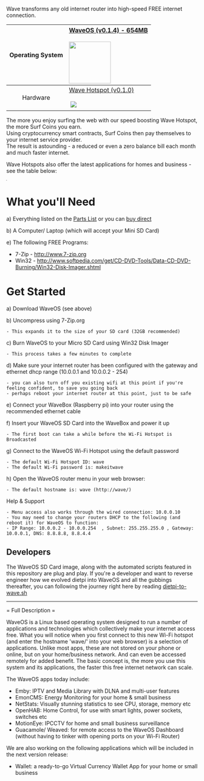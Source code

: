 Wave transforms any old internet router into high-speed FREE internet connection.

Operating System  |   <a href="https://mega.nz/#!ZKYDGZiI!AhXw3_EXam4vBaWzHyjTHMpd8P4s7ZBJgcuk37s7-ao" target="_blank"> WaveOS (v0.1.4) - 654MB </a>  </br> </br> <a href="https://mega.nz/#!ZKYDGZiI!AhXw3_EXam4vBaWzHyjTHMpd8P4s7ZBJgcuk37s7-ao" target="_blank"> <img src="https://encrypted-tbn0.gstatic.com/images?q=tbn:ANd9GcSaeH-_N07SOt_mhm31HnhPWPuX_K4Ky7QykZnR5hLGnRkku7Go" width="110" > </a>
:--------------------------: | :-------------
Hardware | <a href="https://github.com/unclehowell/WaveOS/blob/master/parts-list.csv" target="_blank"> Wave Hotspot (v0.1.0) </a> </br> </br>  <img src="http://market.samm.com/userfiles/categoryimages/original_image_f9954b957d3d2ede1af8a7277274323f.jpg" >

The more you enjoy surfing the web with our speed boosting Wave Hotspot, the more Surf Coins you earn. </br>
Using cryptocurrency smart contracts, Surf Coins then pay themselves to your internet service provider.</br>
The result is astounding - a reduced or even a zero balance bill each month and much faster internet. 

Wave Hotspots also offer the latest applications for homes and business - see the table below:  


<table style="height: 1px; width: 1px; text-align: center;">
<tbody>
<tr style="height: 18px;">
<td style="height: 18px; width: 131px;">&nbsp;</td>
<td style="text-align: center; height: 18px; width: 59px;">&nbsp;Gratis</td>
<td style="text-align: center; height: 18px; width: 62px;">&nbsp;Bronze</td>
<td style="text-align: center; height: 18px; width: 60px;">&nbsp;Silver</td>
<td style="text-align: center; height: 18px; width: 60px;">&nbsp;Gold</td>
</tr>
<tr style="height: 32px;">
<td style="height: 32px; width: 131px;">Speed Booster</td>
<td style="text-align: center; height: 32px; width: 59px;">&nbsp;x</td>
<td style="text-align: center; height: 32px; width: 62px;">&nbsp;x</td>
<td style="text-align: center; height: 32px; width: 60px;">&nbsp;x</td>
<td style="text-align: center; height: 32px; width: 60px;">&nbsp;x</td>
</tr>
<tr style="height: 18px;">
<td style="height: 18px; width: 131px; ">Smart Home</td>
<td style="height: 18px; width: 59px; text-align: center;">&nbsp;</td>
<td style="height: 18px; width: 62px; text-align: center;">&nbsp;x</td>
<td style="height: 18px; width: 60px; text-align: center;">&nbsp;x</td>
<td style="height: 18px; width: 60px; text-align: center;">&nbsp;x</td>
</tr>
<tr style="height: 18px;">
<td style="height: 18px; width: 131px;">Media Library</td>
<td style="height: 18px; width: 59px; text-align: center;">&nbsp;</td>
<td style="height: 18px; width: 62px; text-align: center;">&nbsp;x</td>
<td style="height: 18px; width: 60px; text-align: center;">&nbsp;x</td>
<td style="height: 18px; width: 60px; text-align: center;">&nbsp;x</td>
</tr>
<tr style="height: 18px;">
<td style="height: 18px; width: 131px;">IP Cameras</td>
<td style="height: 18px; width: 59px; text-align: center;">&nbsp;</td>
<td style="height: 18px; width: 62px; text-align: center;">&nbsp;</td>
<td style="height: 18px; width: 60px; text-align: center;">&nbsp;x</td>
<td style="height: 18px; width: 60px; text-align: center;">&nbsp;x</td>
</tr>
<tr style="height: 18px;">
<td style="height: 18px; width: 131px;">
<p>Energy Monitor</p>
</td>
<td style="height: 18px; width: 59px; text-align: center;">&nbsp;</td>
<td style="height: 18px; width: 62px; text-align: center;">&nbsp;</td>
<td style="height: 18px; width: 60px; text-align: center;">&nbsp;x</td>
<td style="height: 18px; width: 60px; text-align: center;">&nbsp;x</td>
</tr>
<tr style="height: 18px;">
<td style="height: 18px; width: 131px;">IPTV (US)</td>
<td style="height: 18px; width: 59px; text-align: center;">&nbsp;</td>
<td style="height: 18px; width: 62px; text-align: center;">&nbsp;</td>
<td style="height: 18px; width: 60px; text-align: center;">&nbsp;</td>
<td style="height: 18px; width: 60px; text-align: center;">x</td>
</tr>
<tr style="height: 18px;">
<td style="height: 18px; width: 131px;">&nbsp;</td>
<td style="height: 18px; width: 59px;">&nbsp;Free</td>
<td style="height: 18px; width: 182px; text-align: center;" colspan="3">Subscribe Now</td>
</tr>
</tbody>
</table>




# What you'll Need

a) Everything listed on the <a href="https://github.com/unclehowell/WaveOS/blob/master/parts-list.csv">Parts List</a> or you can <a href="#">buy direct</a>

b) A Computer/ Laptop (which will accept your Mini SD Card)

e) The following FREE Programs:

   -  7-Zip - http://www.7-zip.org
   -  Win32 - http://www.softpedia.com/get/CD-DVD-Tools/Data-CD-DVD-Burning/Win32-Disk-Imager.shtml

#  Get Started 

a) Download WaveOS (see above)
  
b) Uncompress using 7-Zip.org

    - This expands it to the size of your SD card (32GB recommended)

c) Burn WaveOS to your Micro SD Card using Win32 Disk Imager

    - This process takes a few minutes to complete
    
d) Make sure your internet router has been configured with the gateway and ethernet dhcp range (10.0.0.1 and 10.0.0.2 - 254)

    - you can also turn off you existing wifi at this point if you're feeling confident, to save you going back
    - perhaps reboot your internet router at this point, just to be safe

e) Connect your WaveBox (Raspberry pi) into your router using the recommended ethernet cable

f) Insert your WaveOS SD Card into the WaveBox and power it up

    - The first boot can take a while before the Wi-Fi Hotspot is Broadcasted

g) Connect to the WaveOS Wi-Fi Hotspot using the default password

    - The default Wi-Fi Hotspot ID: wave
    - The default Wi-Fi password is: makeitwave

h) Open the WaveOS router menu in your web browser:

    - The default hostname is: wave (http://wave/)
    
Help & Support

    - Menu access also works through the wired connection: 10.0.0.10
    - You may need to change your routers DHCP to the following (and reboot it) for WaveOS to function:
    - IP Range: 10.0.0.2 - 10.0.0.254  , Subnet: 255.255.255.0 , Gateway: 10.0.0.1, DNS: 8.8.8.8, 8.8.4.4

## Developers

The WaveOS SD Card image, along with the automated scripts featured in this repository are plug and play. 
If you're a developer and want to reverse engineer how we evolved dietpi into WaveOS and all the gubbings thereafter, you can following the journey right here by reading <a href="https://github.com/unclehowell/WaveOS/blob/master/dietpi-to-wave.sh">dietpi-to-wave.sh</a>

------------------------------------------------------------------------------------------------------------------------

= Full Description =

WaveOS is a Linux based operating system designed to run a number of applications and technologies which collectively make your internet access free. What you will notice when you first connect to this new Wi-Fi hotspot (and enter the hostname 'wave/' into your web browser) is a selection of applications. Unlike most apps, these are not stored on your phone or online, but on your home/business network. And can even be accessed remotely for added benefit. The basic concept is, the more you use this system and its applications, the faster this free internet network can scale. 

The WaveOS apps today include:
 - Emby: IPTV and Media Library with DLNA and multi-user features 
 - EmonCMS: Energy Monitoring for your home & small business
 - NetStats: Visually stunning statistics to see CPU, storage, memory etc
 - OpenHAB: Home Control, for use with smart lights, power sockets, switches etc
 - MotionEye: IPCCTV for home and small business surveillance
 - Guacamole/ Weaved: for remote access to the WaveOS Dashboard (without having to tinker with opening ports on your Wi-Fi Router)
 
We are also working on the following applications which will be included in the next version release: 
- Wallet: a ready-to-go Virtual Currency Wallet App for your home or small business 


 
